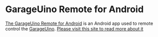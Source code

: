 GarageUino Remote for Android
=============================

[The GarageUino Remote for Android](http://xdevelopers.net/?p=173) is an Android app used to remote control the [GarageUino](https://github.com/hagronnestad/GarageUino).
[Please visit this site to read more about it](http://xdevelopers.net/?p=173)